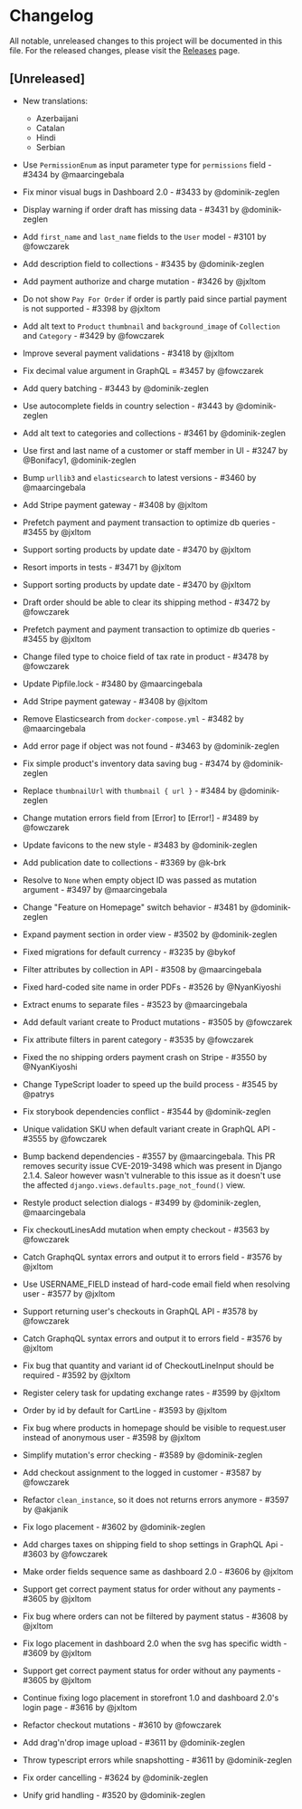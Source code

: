 # Changelog

All notable, unreleased changes to this project will be documented in this file. For the released changes, please visit the [Releases](https://github.com/mirumee/saleor/releases) page.

## [Unreleased]
- New translations:
  - Azerbaijani
  - Catalan
  - Hindi
  - Serbian
- Use `PermissionEnum` as input parameter type for `permissions` field - #3434 by @maarcingebala
- Fix minor visual bugs in Dashboard 2.0 - #3433 by @dominik-zeglen
- Display warning if order draft has missing data - #3431 by @dominik-zeglen
- Add `first_name` and `last_name` fields to the `User` model - #3101 by @fowczarek
- Add description field to collections - #3435 by @dominik-zeglen
- Add payment authorize and charge mutation - #3426 by @jxltom
- Do not show `Pay For Order` if order is partly paid since partial payment is not supported - #3398 by @jxltom
- Add alt text to `Product` `thumbnail` and `background_image` of `Collection` and `Category` - #3429 by @fowczarek
- Improve several payment validations - #3418 by @jxltom
- Fix decimal value argument in GraphQL = #3457 by @fowczarek
- Add query batching - #3443 by @dominik-zeglen
- Use autocomplete fields in country selection - #3443 by @dominik-zeglen
- Add alt text to categories and collections - #3461 by @dominik-zeglen
- Use first and last name of a customer or staff member in UI - #3247 by @Bonifacy1, @dominik-zeglen
- Bump `urllib3` and `elasticsearch` to latest versions - #3460 by @maarcingebala
- Add Stripe payment gateway - #3408 by @jxltom
- Prefetch payment and payment transaction to optimize db queries - #3455 by @jxltom
- Support sorting products by update date - #3470 by @jxltom
- Resort imports in tests - #3471 by @jxltom
- Support sorting products by update date - #3470 by @jxltom
- Draft order should be able to clear its shipping method - #3472 by @fowczarek
- Prefetch payment and payment transaction to optimize db queries - #3455 by @jxltom
- Change filed type to choice field of tax rate in product - #3478 by @fowczarek
- Update Pipfile.lock - #3480 by @maarcingebala
- Add Stripe payment gateway - #3408 by @jxltom
- Remove Elasticsearch from `docker-compose.yml` - #3482 by @maarcingebala
- Add error page if object was not found - #3463 by @dominik-zeglen
- Fix simple product's inventory data saving bug - #3474 by @dominik-zeglen
- Replace `thumbnailUrl` with `thumbnail { url }` - #3484 by @dominik-zeglen
- Change mutation errors field from [Error] to [Error!] - #3489 by @fowczarek
- Update favicons to the new style - #3483 by @dominik-zeglen
- Add publication date to collections - #3369 by @k-brk
- Resolve to `None` when empty object ID was passed as mutation argument - #3497 by @maarcingebala
- Change "Feature on Homepage" switch behavior - #3481 by @dominik-zeglen
- Expand payment section in order view - #3502 by @dominik-zeglen
- Fixed migrations for default currency - #3235 by @bykof
- Filter attributes by collection in API - #3508 by @maarcingebala
- Fixed hard-coded site name in order PDFs - #3526 by @NyanKiyoshi
- Extract enums to separate files - #3523 by @maarcingebala
- Add default variant create to Product mutations - #3505 by @fowczarek
- Fix attribute filters in parent category - #3535 by @fowczarek
- Fixed the no shipping orders payment crash on Stripe - #3550 by @NyanKiyoshi
- Change TypeScript loader to speed up the build process - #3545 by @patrys
- Fix storybook dependencies conflict - #3544 by @dominik-zeglen
- Unique validation SKU when default variant create in GraphQL API - #3555 by @fowczarek
- Bump backend dependencies - #3557 by @maarcingebala. This PR removes security issue CVE-2019-3498 which was present in Django 2.1.4. Saleor however wasn't vulnerable to this issue as it doesn't use the affected `django.views.defaults.page_not_found()` view.
- Restyle product selection dialogs - #3499 by @dominik-zeglen, @maarcingebala
- Fix checkoutLinesAdd mutation when empty checkout - #3563 by @fowczarek
- Catch GraphqQL syntax errors and output it to errors field - #3576 by @jxltom

- Use USERNAME_FIELD instead of hard-code email field when resolving user - #3577 by @jxltom
- Support returning user's checkouts in GraphQL API - #3578 by @fowczarek
- Catch GraphqQL syntax errors and output it to errors field - #3576 by @jxltom
- Fix bug that quantity and variant id of CheckoutLineInput should be required - #3592 by @jxltom
- Register celery task for updating exchange rates - #3599 by @jxltom
- Order by id by default for CartLine - #3593 by @jxltom
- Fix bug where products in homepage should be visible to request.user instead of anonymous user - #3598 by @jxltom
- Simplify mutation's error checking - #3589 by @dominik-zeglen
- Add checkout assignment to the logged in customer - #3587 by @fowczarek
- Refactor `clean_instance`, so it does not returns errors anymore - #3597 by @akjanik
- Fix logo placement - #3602 by @dominik-zeglen
- Add charges taxes on shipping field to shop settings in GraphQL Api - #3603 by @fowczarek
- Make order fields sequence same as dashboard 2.0 - #3606 by @jxltom
- Support get correct payment status for order without any payments - #3605 by @jxltom
- Fix bug where orders can not be filtered by payment status - #3608 by @jxltom
- Fix logo placement in dashboard 2.0 when the svg has specific width - #3609 by @jxltom
- Support get correct payment status for order without any payments - #3605 by @jxltom
- Continue fixing logo placement in storefront 1.0 and dashboard 2.0's login page - #3616 by @jxltom
- Refactor checkout mutations - #3610 by @fowczarek
- Add drag'n'drop image upload - #3611 by @dominik-zeglen
- Throw typescript errors while snapshotting - #3611 by @dominik-zeglen
- Fix order cancelling - #3624 by @dominik-zeglen
- Unify grid handling - #3520 by @dominik-zeglen

